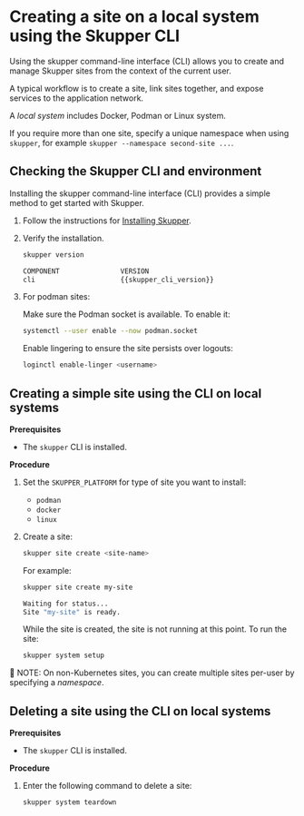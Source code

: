 <a id="system-creating-site-cli"></a>
# Creating a site on a local system using the Skupper CLI

Using the skupper command-line interface (CLI) allows you to create and manage Skupper sites from the context of the current user.

A typical workflow is to create a site, link sites together, and expose services to the application network.

A *local system* includes Docker, Podman or Linux system.

If you require more than one site, specify a unique namespace when using  `skupper`, for example `skupper --namespace second-site ...`.


<a id="system-checking-cli"></a>
## Checking the Skupper CLI and environment

Installing the skupper command-line interface (CLI) provides a simple method to get started with Skupper.

1. Follow the instructions for [Installing Skupper](https://skupper.io/releases/index.html).

2. Verify the installation.
   ```bash
   skupper version
   
   COMPONENT               VERSION
   cli                     {{skupper_cli_version}}
   ```

3. For podman sites:

   Make sure the Podman socket is available. To enable it:
   ```bash
   systemctl --user enable --now podman.socket
   ```
   Enable lingering to ensure the site persists over logouts:
   ```bash
   loginctl enable-linger <username>
   ```

<a id="system-creating-simple-site-cli"></a>
## Creating a simple site using the CLI on local systems

**Prerequisites**

* The `skupper` CLI is installed.

**Procedure**

1. Set the `SKUPPER_PLATFORM` for type of site you want to install:

   * `podman`
   * `docker`
   * `linux`

2. Create a site:

   ```bash
   skupper site create <site-name>
   ```
   For example:
   ```bash
   skupper site create my-site
   
   Waiting for status...
   Site "my-site" is ready.
   ```
   While the site is created, the site is not running at this point.
   To run the site:
   ```bash
   skupper system setup
   ```

  📌 NOTE: On non-Kubernetes sites, you can create multiple sites per-user by specifying a *namespace*.

<a id="system-deleting-site-cli"></a>
## Deleting a site using the CLI on local systems

**Prerequisites**

* The `skupper` CLI is installed.

**Procedure**

1. Enter the following command to delete a site:
   ```bash
   skupper system teardown
   ```

[cli-ref]: https://skupperproject.github.io/refdog/commands/index.html
